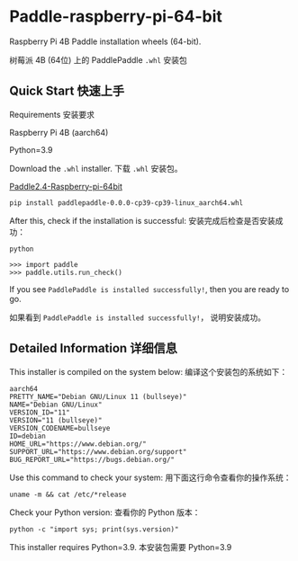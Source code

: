 # Paddle-raspberry-pi-64-bit
Raspberry Pi 4B Paddle installation wheels (64-bit).

树莓派 4B (64位) 上的 PaddlePaddle `.whl` 安装包

## Quick Start 快速上手

Requirements 安装要求

Raspberry Pi 4B (aarch64)

Python=3.9

Download the `.whl` installer. 下载 `.whl` 安装包。

[Paddle2.4-Raspberry-pi-64bit](https://github.com/1099255210/Paddle-raspberry-pi-64-bit/releases/download/2.4/paddlepaddle-0.0.0-cp39-cp39-linux_aarch64.whl)

```shell
pip install paddlepaddle-0.0.0-cp39-cp39-linux_aarch64.whl
```

After this, check if the installation is successful: 安装完成后检查是否安装成功：

```shell
python

>>> import paddle
>>> paddle.utils.run_check()
```

If you see `PaddlePaddle is installed successfully!`, then you are ready to go. 

如果看到 `PaddlePaddle is installed successfully!`， 说明安装成功。

## Detailed Information 详细信息

This installer is compiled on the system below: 编译这个安装包的系统如下：

```shell
aarch64
PRETTY_NAME="Debian GNU/Linux 11 (bullseye)"
NAME="Debian GNU/Linux"
VERSION_ID="11"
VERSION="11 (bullseye)"
VERSION_CODENAME=bullseye
ID=debian
HOME_URL="https://www.debian.org/"
SUPPORT_URL="https://www.debian.org/support"
BUG_REPORT_URL="https://bugs.debian.org/"
```

Use this command to check your system: 用下面这行命令查看你的操作系统：

```shell
uname -m && cat /etc/*release
```

Check your Python version: 查看你的 Python 版本：

```shell
python -c "import sys; print(sys.version)"
```

This installer requires Python=3.9. 本安装包需要 Python=3.9